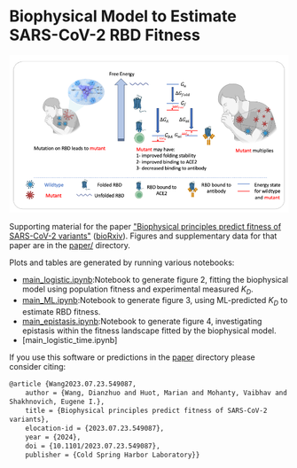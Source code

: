 

# Biophysical Model to Estimate SARS-CoV-2 RBD Fitness

![Overview](./paper/Fig1.png)

Supporting material for the paper ["Biophysical principles predict fitness of SARS-CoV-2 variants"](https://www.biorxiv.org/content/10.1101/2023.07.23.549087v3) ([bioRxiv](https://www.biorxiv.org/content/10.1101/2023.07.23.549087v3)). Figures and supplementary data for that paper are in the [paper/](paper/) directory.


Plots and tables are generated by running various notebooks:
- [main_logistic.ipynb](main/main_logistic.ipynb):Notebook to generate figure 2, fitting the biophysical model using population fitness and experimental measured $K_D$.
- [main_ML.ipynb](main/main_ML.ipynb):Notebook to generate figure 3, using ML-predicted $K_D$ to estimate RBD fitness.
- [main_epistasis.ipynb](main/main_epistasis.ipynb):Notebook to generate figure 4, investigating epistasis within the fitness landscape fitted by the biophysical model.
- [main_logistic_time.ipynb]



If you use this software or predictions in the [paper](paper/) directory please consider citing:

```
@article {Wang2023.07.23.549087,
	author = {Wang, Dianzhuo and Huot, Marian and Mohanty, Vaibhav and Shakhnovich, Eugene I.},
	title = {Biophysical principles predict fitness of SARS-CoV-2 variants},
	elocation-id = {2023.07.23.549087},
	year = {2024},
	doi = {10.1101/2023.07.23.549087},
	publisher = {Cold Spring Harbor Laboratory}}